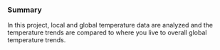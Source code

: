 ### Summary

In this project, local and global temperature data are analyzed and the temperature trends are compared to where you live to overall global temperature trends.
